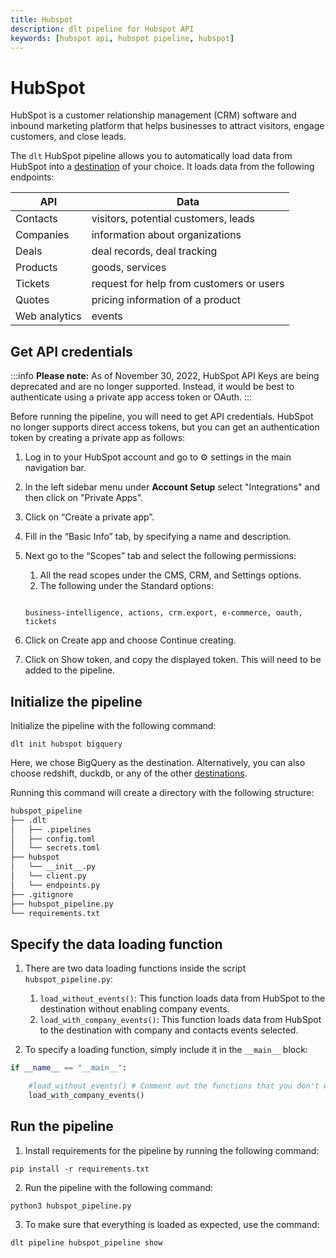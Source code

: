 ```yaml
---
title: Hubspot
description: dlt pipeline for Hubspot API
keywords: [hubspot api, hubspot pipeline, hubspot]
---
```


# HubSpot

HubSpot is a customer relationship management (CRM) software and inbound marketing platform that helps businesses to attract visitors, engage customers, and close leads. 

The `dlt` HubSpot pipeline allows you to automatically load data from HubSpot into a [destination](https://dlthub.com/docs/destinations) of your choice. It loads data from the following endpoints:

|API|Data|
| --- | --- |
| Contacts | visitors, potential customers, leads |
| Companies | information about organizations  |
| Deals | deal records, deal tracking |
| Products | goods, services |
| Tickets | request for help from customers or users |
| Quotes | pricing information of a product |
| Web analytics  | events |

## Get API credentials

:::info
**Please note:**
As of November 30, 2022, HubSpot API Keys are being deprecated and are no longer supported. Instead, it would be best to authenticate using a private app access token or OAuth.
:::

Before running the pipeline, you will need to get API credentials. HubSpot no longer supports direct access tokens, but you can get an authentication token by creating a private app as follows:

1. Log in to your HubSpot account and go to ⚙️ settings in the main navigation bar.
2. In the left sidebar menu under **Account Setup** select "Integrations" and then click on "Private Apps".
4. Click on “Create a private app”.
5. Fill in the “Basic Info” tab, by specifying a name and description.
6. Next go to the “Scopes” tab and select the following permissions:
    1. All the read scopes under the CMS, CRM, and Settings options.
    2. The following under the Standard options:
    
    ```
    
    business-intelligence, actions, crm.export, e-commerce, oauth, tickets
    ```
    
7. Click on Create app and choose Continue creating.
8. Click on Show token, and copy the displayed token. This will need to be added to the pipeline.
        

## Initialize the pipeline

Initialize the pipeline with the following command:

`dlt init hubspot bigquery`

Here, we chose BigQuery as the destination. Alternatively, you can also choose redshift, duckdb, or any of the other [destinations](https://dlthub.com/docs/destinations/duckdb).

Running this command will create a directory with the following structure:

```bash
hubspot_pipeline
├── .dlt
│   ├── .pipelines
│   ├── config.toml
│   └── secrets.toml
├── hubspot
│   └── __init__.py
│   └── client.py
│   └── endpoints.py
├── .gitignore
├── hubspot_pipeline.py
└── requirements.txt
```

## Specify the data loading function

1. There are two data loading functions inside the script `hubspot_pipeline.py`:
    1. `load_without_events()`: This function loads data from HubSpot to the destination without enabling company events.
    2. `load_with_company_events()`: This function loads data from HubSpot to the destination with company and contacts events selected.
    
2. To specify a loading function, simply include it in the `__main__` block:
```python
if __name__ == "__main__":

    #load_without_events() # Comment out the functions that you don't want to use
    load_with_company_events()
```

## Run the pipeline[](https://dlthub.com/docs/pipelines/pipedrive#run-the-pipeline)

1. Install requirements for the pipeline by running the following command:

```
pip install -r requirements.txt

```

2. Run the pipeline with the following command:

```
python3 hubspot_pipeline.py

```

3. To make sure that everything is loaded as expected, use the command:
```
dlt pipeline hubspot_pipeline show 
```
